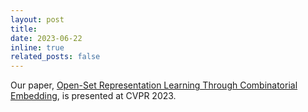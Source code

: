 ```yaml
---
layout: post
title: 
date: 2023-06-22
inline: true
related_posts: false
---
```


Our paper, [Open-Set Representation Learning Through Combinatorial Embedding](https://arxiv.org/abs/2106.15278), is presented at CVPR 2023.